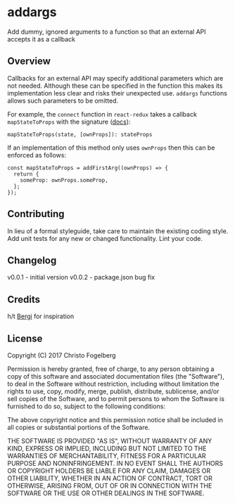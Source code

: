 # addargs

Add dummy, ignored arguments to a function so that an external API accepts it as a callback

## Overview

Callbacks for an external API may specify additional parameters which 
are not needed. Although these can be specified in the function this 
makes its implementation less clear and risks their unexpected use. 
`addargs` functions allows such parameters to be omitted.

For example, the `connect` function in `react-redux` takes a callback 
`mapStateToProps` with the signature ([docs](https://github.com/reactjs/react-redux/blob/master/docs/api.md#connectmapstatetoprops-mapdispatchtoprops-mergeprops-options)):

````
mapStateToProps(state, [ownProps]): stateProps
````

If an implementation of this method only uses `ownProps` then this can 
be enforced as follows:

````
const mapStateToProps = addFirstArg((ownProps) => {
  return {
    someProp: ownProps.someProp,
  };
});
````

## Contributing

In lieu of a formal styleguide, take care to maintain the existing 
coding style. Add unit tests for any new or changed functionality. 
Lint your code. 

## Changelog

v0.0.1 - initial version
v0.0.2 - package.json bug fix

## Credits

h/t [Bergi](http://stackoverflow.com/a/41625616/1149568) for inspiration

## License

Copyright (C) 2017 Christo Fogelberg

Permission is hereby granted, free of charge, to any person obtaining a copy of this software and associated
documentation files (the "Software"), to deal in the Software without restriction, including without limitation the
rights to use, copy, modify, merge, publish, distribute, sublicense, and/or sell copies of the Software, and to
permit persons to whom the Software is furnished to do so, subject to the following conditions:

The above copyright notice and this permission notice shall be included in all copies or substantial portions of the
Software.

THE SOFTWARE IS PROVIDED "AS IS", WITHOUT WARRANTY OF ANY KIND, EXPRESS OR IMPLIED, INCLUDING BUT NOT LIMITED TO THE
WARRANTIES OF MERCHANTABILITY, FITNESS FOR A PARTICULAR PURPOSE AND NONINFRINGEMENT. IN NO EVENT SHALL THE AUTHORS
OR COPYRIGHT HOLDERS BE LIABLE FOR ANY CLAIM, DAMAGES OR OTHER LIABILITY, WHETHER IN AN ACTION OF CONTRACT, TORT OR
OTHERWISE, ARISING FROM, OUT OF OR IN CONNECTION WITH THE SOFTWARE OR THE USE OR OTHER DEALINGS IN THE SOFTWARE.
